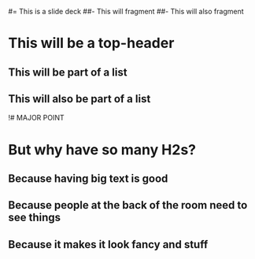 #= This is a slide deck
##- This will fragment
##- This will also fragment


# This will be a top-header
## This will be part of a list
## This will also be part of a list

!# MAJOR POINT

# But why have so many H2s?
## Because having big text is good
## Because people at the back of the room need to see things
## Because it makes it look fancy and stuff
